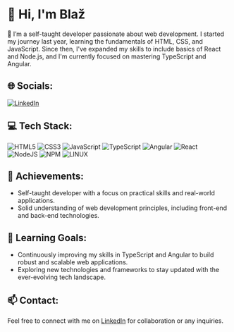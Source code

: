 # 👋 Hi, I'm Blaž

🔭 I’m a self-taught developer passionate about web development. I started my journey last year, learning the fundamentals of HTML, CSS, and JavaScript. Since then, I've expanded my skills to include basics of React and Node.js, and I'm currently focused on mastering TypeScript and Angular.

## 🌐 Socials:
[![LinkedIn](https://img.shields.io/badge/LinkedIn-%230077B5.svg?logo=linkedin&logoColor=white)](https://linkedin.com/in/blaz-bocko) 

## 💻 Tech Stack:
![HTML5](https://img.shields.io/badge/HTML5-%23E34F26.svg?style=for-the-badge&logo=html5&logoColor=white) 
![CSS3](https://img.shields.io/badge/CSS3-%231572B6.svg?style=for-the-badge&logo=css3&logoColor=white)
![JavaScript](https://img.shields.io/badge/JavaScript-%23323330.svg?style=for-the-badge&logo=javascript&logoColor=%23F7DF1E)
![TypeScript](https://img.shields.io/badge/TypeScript-%23007ACC.svg?style=for-the-badge&logo=typescript&logoColor=white)
![Angular](https://img.shields.io/badge/Angular-%23DD0031.svg?style=for-the-badge&logo=angular&logoColor=white)
![React](https://img.shields.io/badge/React-%2320232a.svg?style=for-the-badge&logo=react&logoColor=%2361DAFB)
![NodeJS](https://img.shields.io/badge/Node.js-6DA55F?style=for-the-badge&logo=node.js&logoColor=white) 
![NPM](https://img.shields.io/badge/NPM-%23000000.svg?style=for-the-badge&logo=npm&logoColor=white) 
![LINUX](https://img.shields.io/badge/Linux-FCC624?style=for-the-badge&logo=linux&logoColor=black)

## 🚀 Achievements:
- Self-taught developer with a focus on practical skills and real-world applications.
- Solid understanding of web development principles, including front-end and back-end technologies.

## 🌱 Learning Goals:
- Continuously improving my skills in TypeScript and Angular to build robust and scalable web applications.
- Exploring new technologies and frameworks to stay updated with the ever-evolving tech landscape.

## 📫 Contact:
Feel free to connect with me on [LinkedIn](https://linkedin.com/in/blaz-bocko) for collaboration or any inquiries.
